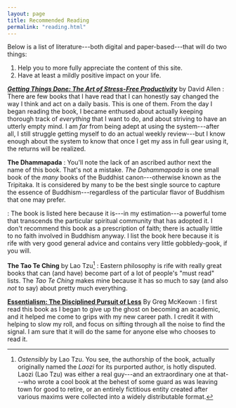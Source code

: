 ```yaml
---
layout: page
title: Recommended Reading
permalink: "reading.html"
---
```


Below is a list of literature---both digital and paper-based---that will do two things:  

1. Help you to more fully appreciate the content of this site.
2. Have at least a mildly positive impact on your life.

***[Getting Things Done: The Art of Stress-Free Productivity](http://www.amazon.com/gp/product/0143126563/ref=as_li_tl?ie=UTF8&camp=1789&creative=9325&creativeASIN=0143126563&linkCode=as2&tag=youfoolau-20&linkId=VQOBZGSUBJIF3E43)***
by David Allen
:   There are few books that I have read that I can honestly say changed the way I think and act on a daily basis. This is one of them. From the day I began reading the book, I became enthused about actually keeping thorough track of *everything* that I want to do, and about striving to have an utterly empty mind. I am *far* from being adept at using the system---after all, I still struggle getting myself to do an actual weekly review---but I know enough about the system to know that once I get my ass in full gear using it, the returns will be realized.

**The Dhammapada**
:   You'll note the lack of an ascribed author next the name of this book. That's not a mistake. *The Dahammapada* is one small book of the *many* books of the Buddhist canon---otherwise known as the Tripitaka. It is considered by many to be the best single source to capture the essence of Buddhism---regardless of the particular flavor of Buddhism that one may prefer.

:   The book is listed here because it is---in my estimation---a powerful tome that transcends the particular spiritual community that has adopted it. I don't recommend this book as a prescription of faith; there is actually little to no faith involved in Buddhism anyway. I list the book here because it is rife with very good general advice and contains very little gobbledy-gook, if you will.

**The Tao Te Ching**
by Lao Tzu[^1]
:   Eastern philosophy is rife with really great books that can (and have) become part of a lot of people's "must read" lists. The *Tao Te Ching* makes mine because it has so much to say (and also *not* to say) about pretty much everything.

**[Essentialism: The Disciplined Pursuit of Less](http://www.amazon.com/gp/product/0804137382/ref=as_li_tl?ie=UTF8&camp=1789&creative=9325&creativeASIN=0804137382&linkCode=as2&tag=youfoolau-20&linkId=N5BCBIV7R35FTKDG)**
By Greg McKeown
:   I first read this book as I began to give up the ghost on becoming an academic, and it helped me come to grips with my new career path. I credit it with helping to slow my roll, and focus on sifting through all the noise to find the signal. I am sure that it will do the same for anyone else who chooses to read it.


[^1]: *Ostensibly* by Lao Tzu. You see, the authorship of the book, actually originally named the *Laozi* for its purported author, is hotly disputed. Laozi (Lao Tzu) was either a real guy---and an extraordinary one at that---who wrote a cool book at the behest of some guard as was leaving town for good to retire, or an entirely fictitious entity created after various maxims were collected into a widely distributable format.
